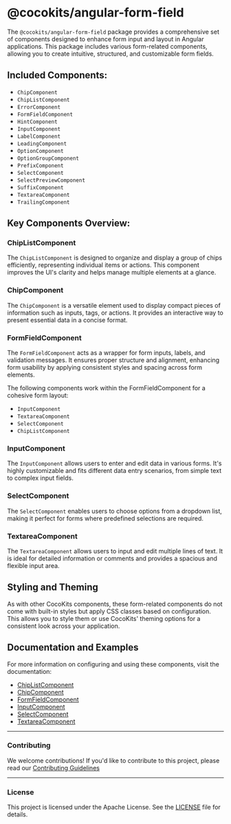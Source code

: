 # @cocokits/angular-form-field
The `@cocokits/angular-form-field` package provides a comprehensive set of components designed to enhance form input and layout in Angular applications. This package includes various form-related components, allowing you to create intuitive, structured, and customizable form fields.

## Included Components:
- `ChipComponent`
- `ChipListComponent`
- `ErrorComponent`
- `FormFieldComponent`
- `HintComponent`
- `InputComponent`
- `LabelComponent`
- `LeadingComponent`
- `OptionComponent`
- `OptionGroupComponent`
- `PrefixComponent`
- `SelectComponent`
- `SelectPreviewComponent`
- `SuffixComponent`
- `TextareaComponent`
- `TrailingComponent`


## Key Components Overview:

### ChipListComponent
The `ChipListComponent` is designed to organize and display a group of chips efficiently, representing individual items or actions. This component improves the UI's clarity and helps manage multiple elements at a glance.

### ChipComponent
The `ChipComponent` is a versatile element used to display compact pieces of information such as inputs, tags, or actions. It provides an interactive way to present essential data in a concise format.

### FormFieldComponent
The `FormFieldComponent` acts as a wrapper for form inputs, labels, and validation messages. It ensures proper structure and alignment, enhancing form usability by applying consistent styles and spacing across form elements.

The following components work within the FormFieldComponent for a cohesive form layout:

- `InputComponent`
- `TextareaComponent`
- `SelectComponent`
- `ChipListComponent`

### InputComponent
The `InputComponent` allows users to enter and edit data in various forms. It's highly customizable and fits different data entry scenarios, from simple text to complex input fields.

### SelectComponent
The `SelectComponent` enables users to choose options from a dropdown list, making it perfect for forms where predefined selections are required.

### TextareaComponent
The `TextareaComponent` allows users to input and edit multiple lines of text. It is ideal for detailed information or comments and provides a spacious and flexible input area.

## Styling and Theming
As with other CocoKits components, these form-related components do not come with built-in styles but apply CSS classes based on configuration. This allows you to style them or use CocoKits' theming options for a consistent look across your application.

## Documentation and Examples
For more information on configuring and using these components, visit the documentation:

- [ChipListComponent](https://angular.cocokits.com/?path=/docs/ui-components-chip-list--docs)
- [ChipComponent](https://angular.cocokits.com/?path=/docs/ui-components-chip--docs)
- [FormFieldComponent](https://angular.cocokits.com/?path=/docs/ui-components-form-field--docs)
- [InputComponent](https://angular.cocokits.com/?path=/docs/ui-components-input--docs)
- [SelectComponent](https://angular.cocokits.com/?path=/docs/ui-components-select--docs)
- [TextareaComponent](https://angular.cocokits.com/?path=/docs/ui-components-textarea--docs)



---

### Contributing
We welcome contributions! If you'd like to contribute to this project, please read our [Contributing Guidelines](https://github.com/coco-base/cocokits/blob/main/CONTRIBUTING.md)

---

### License
This project is licensed under the Apache License. See the [LICENSE](https://github.com/coco-base/cocokits/blob/main/LICENSE) file for details.

